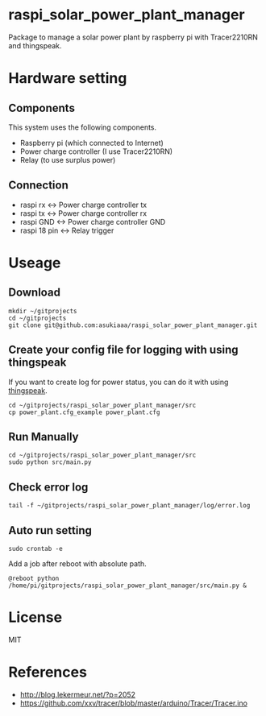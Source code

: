 # raspi_solar_power_plant_manager
Package to manage a solar power plant by raspberry pi with Tracer2210RN and thingspeak.

# Hardware setting
## Components
This system uses the following components.
- Raspberry pi (which connected to Internet)
- Power charge controller (I use Tracer2210RN)
- Relay (to use surplus power)

## Connection
- raspi rx <-> Power charge controller tx
- raspi tx <-> Power charge controller rx
- raspi GND <-> Power charge controller GND
- raspi 18 pin <-> Relay trigger

# Useage
## Download
```
mkdir ~/gitprojects
cd ~/gitprojects
git clone git@github.com:asukiaaa/raspi_solar_power_plant_manager.git
```

## Create your config file for logging with using thingspeak
If you want to create log for power status, you can do it with using [thingspeak](https://thingspeak.com/).

```
cd ~/gitprojects/raspi_solar_power_plant_manager/src
cp power_plant.cfg_example power_plant.cfg
```

## Run Manually
```
cd ~/gitprojects/raspi_solar_power_plant_manager/src
sudo python src/main.py
```

## Check error log
```
tail -f ~/gitprojects/raspi_solar_power_plant_manager/log/error.log
```

## Auto run setting
```
sudo crontab -e
```


Add a job after reboot with absolute path.
```
@reboot python /home/pi/gitprojects/raspi_solar_power_plant_manager/src/main.py &
```

# License
MIT

# References
- http://blog.lekermeur.net/?p=2052
- https://github.com/xxv/tracer/blob/master/arduino/Tracer/Tracer.ino
